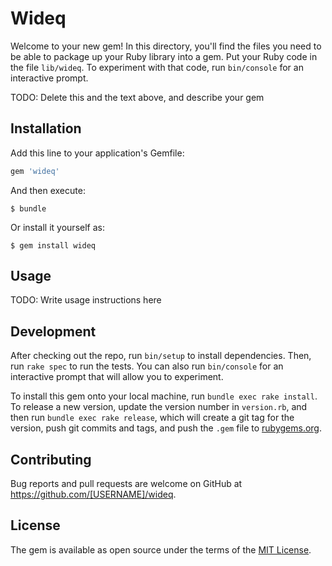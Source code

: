 # Wideq

Welcome to your new gem! In this directory, you'll find the files you need to be able to package up your Ruby library into a gem. Put your Ruby code in the file `lib/wideq`. To experiment with that code, run `bin/console` for an interactive prompt.

TODO: Delete this and the text above, and describe your gem

## Installation

Add this line to your application's Gemfile:

```ruby
gem 'wideq'
```

And then execute:

    $ bundle

Or install it yourself as:

    $ gem install wideq

## Usage

TODO: Write usage instructions here

## Development

After checking out the repo, run `bin/setup` to install dependencies. Then, run `rake spec` to run the tests. You can also run `bin/console` for an interactive prompt that will allow you to experiment.

To install this gem onto your local machine, run `bundle exec rake install`. To release a new version, update the version number in `version.rb`, and then run `bundle exec rake release`, which will create a git tag for the version, push git commits and tags, and push the `.gem` file to [rubygems.org](https://rubygems.org).

## Contributing

Bug reports and pull requests are welcome on GitHub at https://github.com/[USERNAME]/wideq.

## License

The gem is available as open source under the terms of the [MIT License](https://opensource.org/licenses/MIT).
